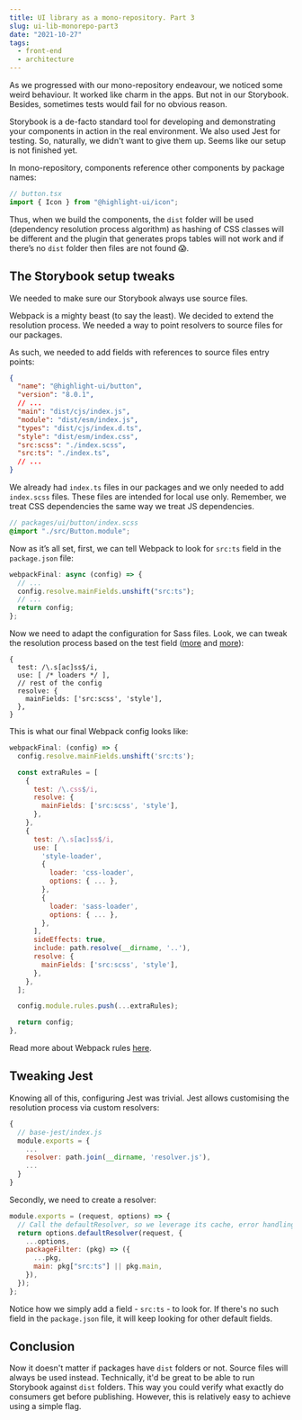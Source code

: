```yaml
---
title: UI library as a mono-repository. Part 3
slug: ui-lib-monorepo-part3
date: "2021-10-27"
tags:
  - front-end
  - architecture
---
```


As we progressed with our mono-repository endeavour, we noticed some weird behaviour. It worked like charm in the apps. But not in our Storybook. Besides, sometimes tests would fail for no obvious reason.

Storybook is a de-facto standard tool for developing and demonstrating your components in action in the real environment. We also used Jest for testing. So, naturally, we didn't want to give them up. Seems like our setup is not finished yet.

In mono-repository, components reference other components by package names:

```ts
// button.tsx
import { Icon } from "@highlight-ui/icon";
```

Thus, when we build the components, the `dist` folder will be used (dependency resolution process algorithm) as hashing of CSS classes will be different and the plugin that generates props tables will not work and if there’s no `dist` folder then files are not found 😱.

## The Storybook setup tweaks

We needed to make sure our Storybook always use source files.

Webpack is a mighty beast (to say the least). We decided to extend the resolution process. We needed a way to point resolvers to source files for our packages.

As such, we needed to add fields with references to source files entry points:

```json {hl_lines=[9,10]}
{
  "name": "@highlight-ui/button",
  "version": "8.0.1",
  // ...
  "main": "dist/cjs/index.js",
  "module": "dist/esm/index.js",
  "types": "dist/cjs/index.d.ts",
  "style": "dist/esm/index.css",
  "src:scss": "./index.scss",
  "src:ts": "./index.ts",
  // ...
}
```

We already had `index.ts` files in our packages and we only needed to add `index.scss` files. These files are intended for local use only. Remember, we treat CSS dependencies the same way we treat JS dependencies.

```scss
// packages/ui/button/index.scss
@import "./src/Button.module";
```

Now as it’s all set, first, we can tell Webpack to look for `src:ts` field in the `package.json` file:

```js
webpackFinal: async (config) => {
  // ...
  config.resolve.mainFields.unshift("src:ts");
  // ...
  return config;
};
```

Now we need to adapt the configuration for Sass files. Look, we can tweak the resolution process based on the test field ([more](https://webpack.js.org/configuration/module/#ruletest) and [more](https://github.com/webpack/webpack/blob/4837c3ddb9da8e676c73d97460e19689dd9d4691/test/configCases/resolve-merging/override/webpack.config.js)):

```js{hl_lines=[6]}
{
  test: /\.s[ac]ss$/i,
  use: [ /* loaders */ ],
  // rest of the config
  resolve: {
    mainFields: ['src:scss', 'style'],
  },
}
```

This is what our final Webpack config looks like:

```js
webpackFinal: (config) => {
  config.resolve.mainFields.unshift('src:ts');

  const extraRules = [
    {
      test: /\.css$/i,
      resolve: {
        mainFields: ['src:scss', 'style'],
      },
    },
    {
      test: /\.s[ac]ss$/i,
      use: [
        'style-loader',
        {
          loader: 'css-loader',
          options: { ... },
        },
        {
          loader: 'sass-loader',
          options: { ... },
        },
      ],
      sideEffects: true,
      include: path.resolve(__dirname, '..'),
      resolve: {
        mainFields: ['src:scss', 'style'],
      },
    },
  ];

  config.module.rules.push(...extraRules);

  return config;
},
```

Read more about Webpack rules [here](https://webpack.js.org/configuration/module/#rule).

## Tweaking Jest

Knowing all of this, configuring Jest was trivial. Jest allows customising the resolution process via custom resolvers:

```js
{
  // base-jest/index.js
  module.exports = {
    ...
    resolver: path.join(__dirname, 'resolver.js'),
    ...
  }
}
```

Secondly, we need to create a resolver:

```js
module.exports = (request, options) => {
  // Call the defaultResolver, so we leverage its cache, error handling, etc.
  return options.defaultResolver(request, {
    ...options,
    packageFilter: (pkg) => ({
      ...pkg,
      main: pkg["src:ts"] || pkg.main,
    }),
  });
};
```

Notice how we simply add a field - `src:ts` - to look for. If there's no such field in the `package.json` file, it will keep looking for other default fields.

## Conclusion

Now it doesn't matter if packages have `dist` folders or not. Source files will always be used instead. Technically, it'd be great to be able to run Storybook against `dist` folders. This way you could verify what exactly do consumers get before publishing. However, this is relatively easy to achieve using a simple flag.
